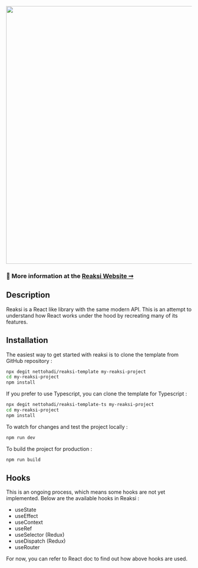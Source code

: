 <img src="https://hadi-syahbal.com/storage/images/Reaksi_final.png" width="700">

### 💁 More information at the [Reaksi Website ➞](https://reaksi.hadi-syahbal.com/)

## Description

Reaksi is a React like library with the same modern API. This is an attempt to understand how React works under the hood by recreating many of its features.

## Installation

The easiest way to get started with reaksi is to clone the template from GitHub repository :

```bash
npx degit nettohadi/reaksi-template my-reaksi-project
cd my-reaksi-project
npm install
```

If you prefer to use Typescript, you can clone the template for Typescript :

```bash
npx degit nettohadi/reaksi-template-ts my-reaksi-project
cd my-reaksi-project
npm install
```

To watch for changes and test the project locally : 

```bash
npm run dev
```

To build the project for production :

```bash
npm run build
```

## Hooks

This is an ongoing process, which means some hooks are not yet implemented. Below are the available hooks in Reaksi :
- useState
- useEffect
- useContext
- useRef
- useSelector (Redux)
- useDispatch (Redux)
- useRouter

For now, you can refer to React doc to find out how above hooks are used.

